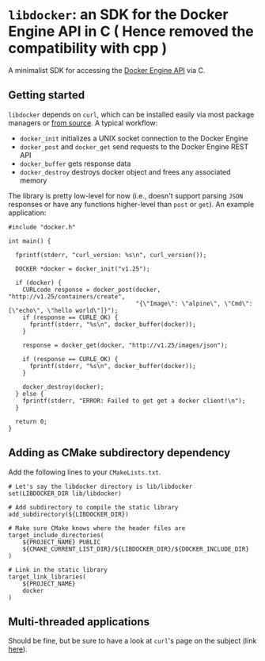 # ```libdocker```: an SDK for the Docker Engine API in C ( Hence removed the compatibility with cpp )

A minimalist SDK for accessing the [Docker Engine API](https://docs.docker.com/engine/api/) via C.

## Getting started
```libdocker``` depends on ```curl```, which can be installed easily via most package managers or [from source](https://curl.haxx.se/docs/install.html). A typical workflow:

- ```docker_init``` initializes a UNIX socket connection to the Docker Engine
- ```docker_post``` and ```docker_get``` send requests to the Docker Engine REST API
- ```docker_buffer``` gets response data
- ```docker_destroy``` destroys docker object and frees any associated memory

The library is pretty low-level for now (i.e., doesn't support parsing ```JSON``` responses or have any functions higher-level than ```post``` or ```get```). An example application:

```
#include "docker.h"

int main() {

  fprintf(stderr, "curl_version: %s\n", curl_version());

  DOCKER *docker = docker_init("v1.25");

  if (docker) {
    CURLcode response = docker_post(docker, "http://v1.25/containers/create",
                                    "{\"Image\": \"alpine\", \"Cmd\": [\"echo\", \"hello world\"]}");
    if (response == CURLE_OK) {
      fprintf(stderr, "%s\n", docker_buffer(docker));
    }

    response = docker_get(docker, "http://v1.25/images/json");

    if (response == CURLE_OK) {
      fprintf(stderr, "%s\n", docker_buffer(docker));
    }

    docker_destroy(docker);
  } else {
    fprintf(stderr, "ERROR: Failed to get get a docker client!\n");
  }

  return 0;
}
```

## Adding as CMake subdirectory dependency
Add the following lines to your ```CMakeLists.txt```.
```
# Let's say the libdocker directory is lib/libdocker
set(LIBDOCKER_DIR lib/libdocker)

# Add subdirectory to compile the static library
add_subdirectory(${LIBDOCKER_DIR})

# Make sure CMake knows where the header files are
target_include_directories(
    ${PROJECT_NAME} PUBLIC
    ${CMAKE_CURRENT_LIST_DIR}/${LIBDOCKER_DIR}/${DOCKER_INCLUDE_DIR}
)

# Link in the static library
target_link_libraries(
    ${PROJECT_NAME}
    docker
)
```

## Multi-threaded applications
Should be fine, but be sure to have a look at ```curl```'s page on the subject (link [here](https://curl.haxx.se/libcurl/c/threadsafe.html)).

